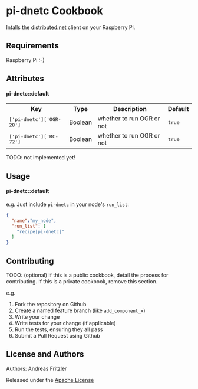 pi-dnetc Cookbook
=================
Intalls the [distributed.net](http://distributed.net) client on your Raspberry Pi.

Requirements
------------
Raspberry Pi :-)

Attributes
----------

#### pi-dnetc::default
<table>
  <tr>
    <th>Key</th>
    <th>Type</th>
    <th>Description</th>
    <th>Default</th>
  </tr>
  <tr>
    <td><tt>['pi-dnetc']['OGR-28']</tt></td>
    <td>Boolean</td>
    <td>whether to run OGR or not</td>
    <td><tt>true</tt></td>
  </tr>
  <tr>
    <td><tt>['pi-dnetc']['RC-72']</tt></td>
    <td>Boolean</td>
    <td>whether to run OGR or not</td>
    <td><tt>true</tt></td>
  </tr>
</table>

TODO: not implemented yet!

Usage
-----
#### pi-dnetc::default

e.g.
Just include `pi-dnetc` in your node's `run_list`:

```json
{
  "name":"my_node",
  "run_list": [
    "recipe[pi-dnetc]"
  ]
}
```

Contributing
------------
TODO: (optional) If this is a public cookbook, detail the process for contributing. If this is a private cookbook, remove this section.

e.g.
1. Fork the repository on Github
2. Create a named feature branch (like `add_component_x`)
3. Write your change
4. Write tests for your change (if applicable)
5. Run the tests, ensuring they all pass
6. Submit a Pull Request using Github

License and Authors
-------------------
Authors: Andreas Fritzler

Released under the [Apache License](/LICENSE)
